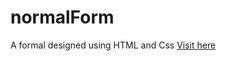 # normalForm
A formal designed using HTML and Css
<a href="https://mrinnnmoy.github.io/normalForm/">Visit here</a>
